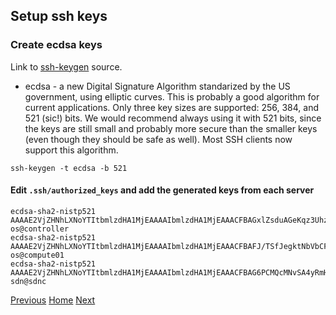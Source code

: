 ## Setup ssh keys
### Create ecdsa keys
Link to [ssh-keygen](https://www.ssh.com/ssh/keygen/#choosing-an-algorithm-and-key-size) source.

- ecdsa - a new Digital Signature Algorithm standarized by the US government, using elliptic curves. This is probably a good algorithm for current applications. Only three key sizes are supported: 256, 384, and 521 (sic!) bits. We would recommend always using it with 521 bits, since the keys are still small and probably more secure than the smaller keys (even though they should be safe as well). Most SSH clients now support this algorithm.

```
ssh-keygen -t ecdsa -b 521
```

#### Edit ```.ssh/authorized_keys``` and add the generated keys from each server
```
ecdsa-sha2-nistp521 AAAAE2VjZHNhLXNoYTItbmlzdHA1MjEAAAAIbmlzdHA1MjEAAACFBAGxlZsduAGeKqz3UhzHeXiJOsRlBQTZIyOxA0DrXso9ncDveooDqUr+Xw5XZx44nHFNjWocoQowDdaA8jj0DYEs9wF5ELGj/rm4n6a1b6tXVAlb3Vojb5C0mZfx2gUA6i5GNnNXONRttaW53XeOoD/VDM9tlgBnpa04bBQ1naTiLbQsQg== os@controller
ecdsa-sha2-nistp521 AAAAE2VjZHNhLXNoYTItbmlzdHA1MjEAAAAIbmlzdHA1MjEAAACFBAFJ/TSfJegktNbVbCF2L1hte8qfDtgk/zArlNq4vgEAKRePSEYnoFldlGVn5zDqnvLP2xy6WrcFUjO2TOeTnmqQ1gEzcBOjUXeYdA7LO1J8yARvvAMOk4IiuVTvGUdCIW8uDpXwfqCxqeKbSudo3LVLgt/ZcRg1QENyRLP/zqixIJoEsA== os@compute01
ecdsa-sha2-nistp521 AAAAE2VjZHNhLXNoYTItbmlzdHA1MjEAAAAIbmlzdHA1MjEAAACFBAG6PCMQcMNvSA4yRmHETOYdj60fsJo4n8FOBKmlw2fJR7xWMND0DQWTVvPssv3bw1iKn5zLbx4aeVd7idKT00HsjwB4mX1/+UBVUeP/21tp50J3XsG5Pdwz4JL6LeRWvurKoU66bpBR5u0Iuo9VrJlHfn3GbCiHzke7uUt3QBmBWkxroQ== sdn@sdnc
```

[Previous](https://github.com/kukkalli/OpenStack#initial-setup)
[Home](https://github.com/kukkalli/OpenStack#openstack-installation-guide)
[Next](https://github.com/kukkalli/OpenStack/blob/master/environment-setup/host-networking.md#host-networking)